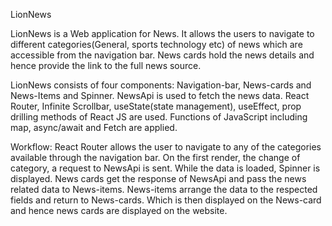 LionNews

LionNews is a Web application for News. It allows the users to navigate to different categories(General, sports technology etc) of news which are accessible from the navigation bar. News cards hold the news details and hence provide the link to the full news source. 

LionNews consists of four components: Navigation-bar, News-cards and News-Items and Spinner. NewsApi is used to fetch the news data. React Router, Infinite Scrollbar, useState(state management), useEffect, prop drilling methods of React JS are used. Functions of JavaScript including map, async/await and Fetch are applied.

Workflow: React Router allows the user to navigate to any of the categories available through the navigation bar. On the first render, the change of category, a request to NewsApi is sent. While the data is loaded, Spinner is displayed. News cards get the response of NewsApi and pass the news related data to News-items. News-items arrange the data to the respected fields and return to News-cards. Which is then displayed on the News-card and hence news cards are displayed on the website.
